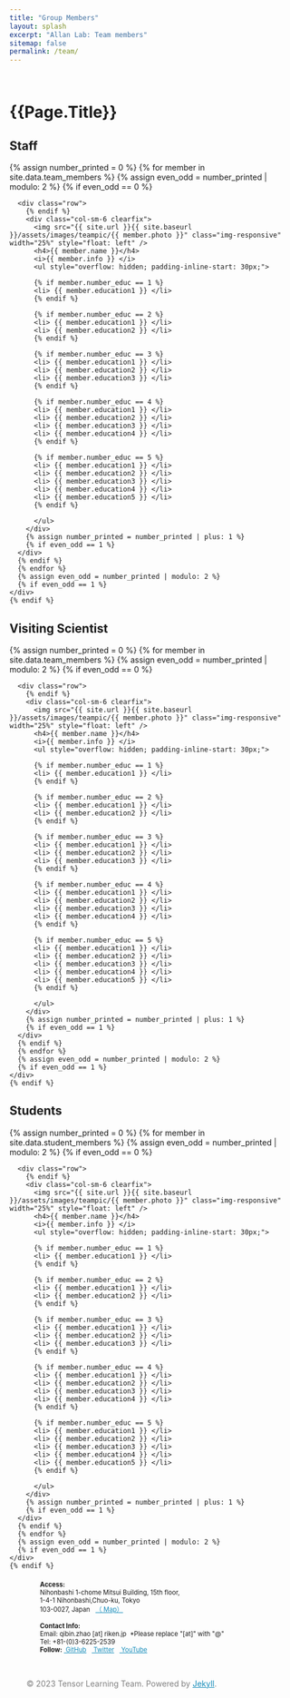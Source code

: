 ```yaml
---
title: "Group Members"
layout: splash
excerpt: "Allan Lab: Team members"
sitemap: false
permalink: /team/
---
```


<link rel="stylesheet" href="/assets/css/bootstrap.css">

<style>
  .mfp-title {
    text-align:center;
    font-size:2em;
    line-height:35px
  }

  .entry-headers {
    padding-top: 1.0em;
  }

.page__footer-follow li {
  display: inline-block;
  padding-top: 5px;
  padding-bottom: 5px;
  font-size: .8em;
  text-transform: none;
}

.page__content h2 {
    margin-top: 1em;
    padding-bottom: 0.5em;
/*    border-bottom: 1px solid #fff;*/
}

h4 {
    font-size: 18px;
    display: block;
    margin-block-start: 1.33em;
    margin-block-end: 1.33em;
    margin-inline-start: 0px;
    margin-inline-end: 0px;
    font-weight: bold;
}
h4, .h4 {
    margin-top: 12px;
    margin-bottom: 6px;
}

#gridid i {
    font-size: 16px;
    font-style: italic;
}

#gridid ul {
    display: block;
    margin-block-start: 5px;
    margin-block-end: 5px;
    margin-inline-start: 0px;
    margin-inline-end: 0px;
/*    padding-inline-start: 30px;*/
}

.clearfix li {
    font-size: 12px;
}

.social-icons li {
    font-size: .8em;
}


#gridid img {
    max-height:170px;
    margin: 10px 22px 6px 0;
    border-radius: 10%;
    box-shadow: 2px 2px 5px #888;
}

a {
    color: #158CBA;
}


</style>


<div class="container-home page__other__hero--overlay">
  <h1 style="text-transform: capitalize" class="entry-headers"> {{page.title}} </h1>
  <div class="row">
    <div id="gridid" class="col-sm-12 clearfix">
      <h2>Staff</h2>
      {% assign number_printed = 0 %}
      {% for member in site.data.team_members %}
      {% assign even_odd = number_printed | modulo: 2 %}
      {% if even_odd == 0 %}

      <div class="row">
        {% endif %}
        <div class="col-sm-6 clearfix">
          <img src="{{ site.url }}{{ site.baseurl }}/assets/images/teampic/{{ member.photo }}" class="img-responsive" width="25%" style="float: left" />
          <h4>{{ member.name }}</h4>
          <i>{{ member.info }} </i>
          <ul style="overflow: hidden; padding-inline-start: 30px;">

          {% if member.number_educ == 1 %}
          <li> {{ member.education1 }} </li>
          {% endif %}

          {% if member.number_educ == 2 %}
          <li> {{ member.education1 }} </li>
          <li> {{ member.education2 }} </li>
          {% endif %}

          {% if member.number_educ == 3 %}
          <li> {{ member.education1 }} </li>
          <li> {{ member.education2 }} </li>
          <li> {{ member.education3 }} </li>
          {% endif %}

          {% if member.number_educ == 4 %}
          <li> {{ member.education1 }} </li>
          <li> {{ member.education2 }} </li>
          <li> {{ member.education3 }} </li>
          <li> {{ member.education4 }} </li>
          {% endif %}

          {% if member.number_educ == 5 %}
          <li> {{ member.education1 }} </li>
          <li> {{ member.education2 }} </li>
          <li> {{ member.education3 }} </li>
          <li> {{ member.education4 }} </li>
          <li> {{ member.education5 }} </li>
          {% endif %}

          </ul>
        </div>
        {% assign number_printed = number_printed | plus: 1 %}
        {% if even_odd == 1 %}
      </div>
      {% endif %}
      {% endfor %}
      {% assign even_odd = number_printed | modulo: 2 %}
      {% if even_odd == 1 %}
    </div>
    {% endif %}
  </div>

  <div style="margin-top:15px;" class="row">
    <div id="gridid" class="col-sm-12 clearfix">
      <h2>Visiting Scientist</h2>
      {% assign number_printed = 0 %}
      {% for member in site.data.team_members %}
      {% assign even_odd = number_printed | modulo: 2 %}
      {% if even_odd == 0 %}

      <div class="row">
        {% endif %}
        <div class="col-sm-6 clearfix">
          <img src="{{ site.url }}{{ site.baseurl }}/assets/images/teampic/{{ member.photo }}" class="img-responsive" width="25%" style="float: left" />
          <h4>{{ member.name }}</h4>
          <i>{{ member.info }} </i>
          <ul style="overflow: hidden; padding-inline-start: 30px;">

          {% if member.number_educ == 1 %}
          <li> {{ member.education1 }} </li>
          {% endif %}

          {% if member.number_educ == 2 %}
          <li> {{ member.education1 }} </li>
          <li> {{ member.education2 }} </li>
          {% endif %}

          {% if member.number_educ == 3 %}
          <li> {{ member.education1 }} </li>
          <li> {{ member.education2 }} </li>
          <li> {{ member.education3 }} </li>
          {% endif %}

          {% if member.number_educ == 4 %}
          <li> {{ member.education1 }} </li>
          <li> {{ member.education2 }} </li>
          <li> {{ member.education3 }} </li>
          <li> {{ member.education4 }} </li>
          {% endif %}

          {% if member.number_educ == 5 %}
          <li> {{ member.education1 }} </li>
          <li> {{ member.education2 }} </li>
          <li> {{ member.education3 }} </li>
          <li> {{ member.education4 }} </li>
          <li> {{ member.education5 }} </li>
          {% endif %}

          </ul>
        </div>
        {% assign number_printed = number_printed | plus: 1 %}
        {% if even_odd == 1 %}
      </div>
      {% endif %}
      {% endfor %}
      {% assign even_odd = number_printed | modulo: 2 %}
      {% if even_odd == 1 %}
    </div>
    {% endif %}
  </div>

  <div style="margin-top:15px;" class="row">
    <div id="gridid" class="col-sm-12 clearfix">
      <h2>Students</h2>
      {% assign number_printed = 0 %}
      {% for member in site.data.student_members %}
      {% assign even_odd = number_printed | modulo: 2 %}
      {% if even_odd == 0 %}

      <div class="row">
        {% endif %}
        <div class="col-sm-6 clearfix">
          <img src="{{ site.url }}{{ site.baseurl }}/assets/images/teampic/{{ member.photo }}" class="img-responsive" width="25%" style="float: left" />
          <h4>{{ member.name }}</h4>
          <i>{{ member.info }} </i>
          <ul style="overflow: hidden; padding-inline-start: 30px;">

          {% if member.number_educ == 1 %}
          <li> {{ member.education1 }} </li>
          {% endif %}

          {% if member.number_educ == 2 %}
          <li> {{ member.education1 }} </li>
          <li> {{ member.education2 }} </li>
          {% endif %}

          {% if member.number_educ == 3 %}
          <li> {{ member.education1 }} </li>
          <li> {{ member.education2 }} </li>
          <li> {{ member.education3 }} </li>
          {% endif %}

          {% if member.number_educ == 4 %}
          <li> {{ member.education1 }} </li>
          <li> {{ member.education2 }} </li>
          <li> {{ member.education3 }} </li>
          <li> {{ member.education4 }} </li>
          {% endif %}

          {% if member.number_educ == 5 %}
          <li> {{ member.education1 }} </li>
          <li> {{ member.education2 }} </li>
          <li> {{ member.education3 }} </li>
          <li> {{ member.education4 }} </li>
          <li> {{ member.education5 }} </li>
          {% endif %}

          </ul>
        </div>
        {% assign number_printed = number_printed | plus: 1 %}
        {% if even_odd == 1 %}
      </div>
      {% endif %}
      {% endfor %}
      {% assign even_odd = number_printed | modulo: 2 %}
      {% if even_odd == 1 %}
    </div>
    {% endif %}
  </div>
</div>
</div>









<div class="page__footer">
  <footer-new>
    <div class="row">
      <div id="gridid" class="col-sm-12">
        <div class="row">
          <div class="col-sm-6 clearfix" style="padding-left: 30px; padding-right: 30px">
            <div class="page__footer-follow">
              <ul class="social-icons">
                <li><strong>Access:</strong><br>Nihonbashi 1-chome Mitsui Building, 15th floor,<br>1-4-1 Nihonbashi,Chuo-ku, Tokyo<br>103-0027, Japan &nbsp; <a href="https://goo.gl/maps/KfJb19p3ZQLqYjae7" rel="nofollow noopener noreferrer">（<i style="font-style:normal" class="fa fa-location-arrow" aria-hidden="true"></i> Map） </a></li>
              </ul>
            </div>
          </div>
          <div class="col-sm-6 clearfix" style="padding-left: 30px; padding-right: 30px">
          <!-- start custom footer snippets -->
          <!-- end custom footer snippets -->
            <div class="page__footer-follow">
              <ul class="social-icons">
                <li><strong>Contact Info:</strong><br>Email: qibin.zhao [at] riken.jp &nbsp;*Please replace "[at]" with "@"<br>Tel: +81-(0)3-6225-2539<br><strong>Follow:</strong>&nbsp;<a href="https://github.com/" rel="nofollow noopener noreferrer"><i style="font-style:normal"  class="fab fa-fw fa-github-square" aria-hidden="true"></i> GitHub</a>&nbsp;&nbsp;&nbsp;<a href="https://twitter.com/" rel="nofollow noopener noreferrer"><i style="font-style:normal"  class="fab fa-fw fa-twitter-square" aria-hidden="true"></i> Twitter</a>&nbsp;&nbsp;&nbsp;<a href="https://www.youtube.com/" rel="nofollow noopener noreferrer"><i style="font-style:normal"  class="fab fa-fw fa-youtube-square" aria-hidden="true"></i> YouTube</a></li>
              </ul>
            </div>
          </div>
        </div>
      </div>
    <br><br>
    <div class="page__footer-copyright" style="padding-left: 30px; padding-right: 30px; color:#808080">© 2023 Tensor Learning Team. Powered by <a href="https://jekyllrb.com" rel="nofollow">Jekyll</a>.
    </div>
</div>




